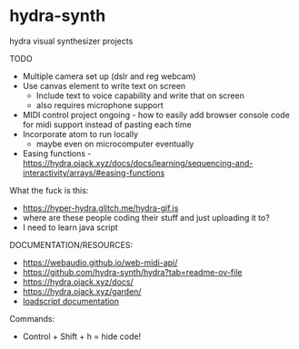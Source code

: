 # hydra-synth
hydra visual synthesizer projects

TODO
- Multiple camera set up (dslr and reg webcam)
- Use canvas element to write text on screen
    - Include text to voice capability and write that on screen
    - also requires microphone support
- MIDI control project ongoing
      - how to easily add browser console code for midi support instead of pasting each time
- Incorporate atom to run locally
    - maybe even on microcomputer eventually
- Easing functions
    -https://hydra.ojack.xyz/docs/docs/learning/sequencing-and-interactivity/arrays/#easing-functions

What the fuck is this:
- https://hyper-hydra.glitch.me/hydra-gif.js
- where are these people coding their stuff and just uploading it to?
- I need to learn java script
  
DOCUMENTATION/RESOURCES:
- https://webaudio.github.io/web-midi-api/
- https://github.com/hydra-synth/hydra?tab=readme-ov-file
- https://hydra.ojack.xyz/docs/
- https://hydra.ojack.xyz/garden/
- [loadscript documentation]([https://hydra.ojack.xyz/](https://hydra.ojack.xyz/docs/docs/learning/extending-hydra/extending-hydra/#loading-external-scripts))


Commands:
- Control + Shift + h = hide code! 
